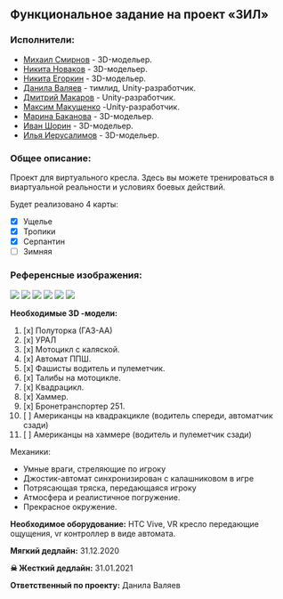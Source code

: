 ## Функциональное задание на проект «ЗИЛ»

### Исполнители:

- [Михаил Смирнов](https://vk.com/mikhail_smirnovv) - 3D-модельер.
- [Никита Новаков](https://vk.com/keyght_k8) - 3D-модельер.
- [Никита Егоркин](https://vk.com/fromvillage) - 3D-модельер.
- [Данила Валяев](https://vk.com/delivery_klad) - тимлид, Unity-разработчик.
- [Дмитрий Макаров](https://vk.com/dimamakarov12345) - Unity-разработчик.
- [Максим Макущенко](https://vk.com/capchik_maks) -Unity-разработчик.
- [Марина Баканова](https://vk.com/id108081186) -  3D-модельер.
- [Иван Шорин](https://vk.com/godplayed) - 3D-модельер.
- [Илья Иерусалимов](https://vk.com/sa1iam) - 3D-модельер.

### Общее описание:

Проект для виртуального кресла. Здесь вы можете тренироваться в виартуальной реальности и условиях боевых действий.

Будет реализовано 4 карты:

- [x] Ущелье
- [x] Тропики
- [x] Серпантин
- [ ] Зимняя

### Референсные изображения:

![](screenshots/serpantin4.png)
![](screenshots/serpantin3.png)
![](screenshots/tropicsInside.png)
![](screenshots/tropics1.png)
![](screenshots/ushelue.png)
![](screenshots/ushelue2.png)

**Необходимые 3D -модели:**

1. [x] Полуторка (ГАЗ-АА)
2. [x] УРАЛ
3. [x] Мотоцикл с каляской.
4. [x] Автомат ППШ.
5. [x] Фашисты водитель и пулеметчик.
6. [x] Талибы на мотоцикле.
7. [x] Квадрацикл.
8. [x] Хаммер.
9. [x] Бронетранспортер 251.
10. [ ] Американцы на квадракцикле (водитель спереди, автоматчик сзади)
11. [ ] Американцы на хаммере (водитель и пулеметчик сзади)

Механики:

- Умные враги, стреляющие по игроку
- Джостик-автомат синхронизирован с калашниковом в игре
- Потрясающая тряска, передающаяся игроку
- Атмосфера и реалистичное погружение.
- Прекрасное окружение.

**Необходимое оборудование:** HTC Vive, VR кресло  передающие ощущения, vr контроллер в виде автомата.

**Мягкий дедлайн:** 31.12.2020

**☠ Жесткий дедлайн:** 31.01.2021

**Ответственный по проекту:** Данила Валяев

